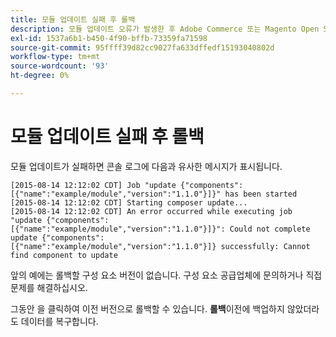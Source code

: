 ```yaml
---
title: 모듈 업데이트 실패 후 롤백
description: 모듈 업데이트 오류가 발생한 후 Adobe Commerce 또는 Magento Open Source 업그레이드 문제를 해결합니다.
exl-id: 1537a6b1-b450-4f90-bffb-73359fa71598
source-git-commit: 95ffff39d82cc9027fa633dffedf15193040802d
workflow-type: tm+mt
source-wordcount: '93'
ht-degree: 0%

---
```


# 모듈 업데이트 실패 후 롤백

모듈 업데이트가 실패하면 콘솔 로그에 다음과 유사한 메시지가 표시됩니다.

```terminal
[2015-08-14 12:12:02 CDT] Job "update {"components":[{"name":"example/module","version":"1.1.0"}]}" has been started
[2015-08-14 12:12:02 CDT] Starting composer update...
[2015-08-14 12:12:02 CDT] An error occurred while executing job "update {"components":
[{"name":"example/module","version":"1.1.0"}]}": Could not complete update {"components":
[{"name":"example/module","version":"1.1.0"}]} successfully: Cannot find component to update
```

앞의 예에는 롤백할 구성 요소 버전이 없습니다. 구성 요소 공급업체에 문의하거나 직접 문제를 해결하십시오.

그동안 을 클릭하여 이전 버전으로 롤백할 수 있습니다. **롤백**&#x200B;이전에 백업하지 않았더라도 데이터를 복구합니다.
